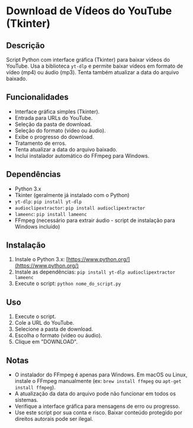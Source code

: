 # Download de Vídeos do YouTube (Tkinter)

## Descrição

Script Python com interface gráfica (Tkinter) para baixar vídeos do YouTube. Usa a biblioteca `yt-dlp` e permite baixar vídeos em formato de vídeo (mp4) ou áudio (mp3). Tenta também atualizar a data do arquivo baixado.

## Funcionalidades

*   Interface gráfica simples (Tkinter).
*   Entrada para URLs do YouTube.
*   Seleção da pasta de download.
*   Seleção do formato (vídeo ou áudio).
*   Exibe o progresso do download.
*   Tratamento de erros.
*   Tenta atualizar a data do arquivo baixado.
*   Inclui instalador automático do FFmpeg para Windows.

## Dependências

*   Python 3.x
*   Tkinter (geralmente já instalado com o Python)
*   `yt-dlp`: `pip install yt-dlp`
*   `audioclipextractor`: `pip install audioclipextractor`
*   `lameenc`: `pip install lameenc`
*   FFmpeg (necessário para extrair áudio - script de instalação para Windows incluído)

## Instalação

1.  Instale o Python 3.x: [https://www.python.org/](https://www.python.org/)
2.  Instale as dependências: `pip install yt-dlp audioclipextractor lameenc`
3.  Execute o script: `python nome_do_script.py`

## Uso

1.  Execute o script.
2.  Cole a URL do YouTube.
3.  Selecione a pasta de download.
4.  Escolha o formato (vídeo ou áudio).
5.  Clique em "DOWNLOAD".

## Notas

*   O instalador do FFmpeg é apenas para Windows. Em macOS ou Linux, instale o FFmpeg manualmente (ex: `brew install ffmpeg` ou `apt-get install ffmpeg`).
*   A atualização da data do arquivo pode não funcionar em todos os sistemas.
*   Verifique a interface gráfica para mensagens de erro ou progresso.
*   Use este script por sua conta e risco. Baixar conteúdo protegido por direitos autorais pode ser ilegal.
